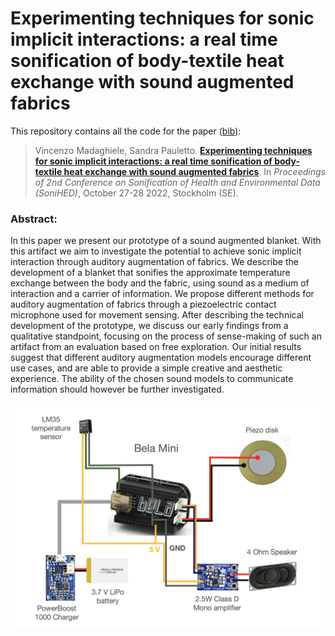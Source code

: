 # Experimenting techniques for sonic implicit interactions: a real time sonification of body-textile heat exchange with sound augmented fabrics

This repository contains all the code for the paper ([bib](./experimenting.bib)):

> Vincenzo Madaghiele, Sandra Pauletto.
> [**Experimenting techniques for sonic implicit interactions: a real time sonification of body-textile heat exchange with sound augmented fabrics**](https://github.com/vincenzomadaghiele/Sound-augmented-fabrics/blob/main/Docs/Madaghiele%20Pauletto%20-%202022%20-%20Experimenting%20techniques%20for%20sonic%20implicit%20interactions.pdf).
> In _Proceedings of 2nd Conference on Sonification of Health and Environmental Data (SoniHED)_, October 27-28 2022, Stockholm (SE).


### Abstract:
In this paper we present our prototype of a sound augmented blanket. With this artifact we aim to investigate the potential to achieve sonic implicit interaction through auditory augmentation of fabrics. We describe the development of a blanket that sonifies the approximate temperature exchange between the body and the fabric, using sound as a medium of interaction and a carrier of information. We propose different methods for auditory augmentation of fabrics through a piezoelectric contact microphone used for movement sensing. After describing the technical development of the prototype, we discuss our early findings from a qualitative standpoint, focusing on the process of sense-making of such an artifact from an evaluation based on free exploration. 
Our initial results suggest that different auditory augmentation models encourage different use cases, and are able to provide a simple creative and aesthetic experience. The ability of the chosen sound models to communicate information should however be further investigated. 

<img src="https://github.com/vincenzomadaghiele/Sound-augmented-fabrics/blob/main/Docs/Sound-augmented-blanket_diagram.png" alt="blanket_diagram" width="1500"/>

